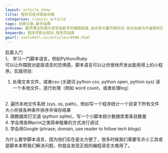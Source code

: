 ```yaml
---
layout: article_show
title: 程序员技术练级攻略
categories: classic_article
tags: 经典文章,新手指南
preview: 酷壳博主陈皓大叔写给新手的编程指南.适合有大量充裕时间,有志向成为牛逼程序员的同学...
keywords: 程序员职业规划,程序员指南
gourl: coolshell.cn/articles/4990.html
---
```


启蒙入门
<br>
1、 学习一门脚本语言，例如Python/Ruby
<br>
可以让你摆脱对底层语言的恐惧感，脚本语言可以让你很快开发出能用得上的小程序。实践项目:
<br>
1. 处理文本文件，或者csv (关键词 python csv, python open, python sys) 读一个本地文件，逐行处理（例如 word count，或者处理log）
<br>
2. 遍历本地文件系统 (sys, os, path)，例如写一个程序统计一个目录下所有文件大小并按各种条件排序并保存结果
<br>
3. 跟数据库打交道 (python sqlite)，写一个小脚本统计数据库里条目数量
<br>
4. 学会用各种print之类简单粗暴的方式进行调试
<br>
5. 学会用Google (phrase, domain, use reader to follow tech blogs)
<br>

为什么要学脚本语言，因为他们实在是太方便了，很多时候我们需要写点小工具或是脚本来帮我们解决问题，你就会发现正规的编程语言太难用了。
<br>